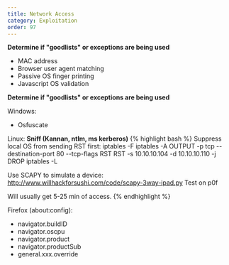 ```yaml
---
title: Network Access
category: Exploitation
order: 97
---
```


**Determine if "goodlists" or exceptions are being used**

* MAC address
* Browser user agent matching
* Passive OS finger printing 
* Javascript OS validation

**Determine if "goodlists" or exceptions are being used**

Windows:
* Osfuscate

Linux:
**Sniff (Kannan, ntlm, ms kerberos)**
{% highlight bash %}
Suppress local OS from sending RST first:
iptables -F
iptables -A OUTPUT -p tcp --destination-port 80 --tcp-flags RST RST -s 10.10.10.104  -d 10.10.10.110 -j DROP
iptables -L

Use SCAPY to simulate a device:
http://www.willhackforsushi.com/code/scapy-3way-ipad.py
Test on p0f

Will usually get 5-25 min of access.
{% endhighlight %}

Firefox (about:config):
* navigator.buildID 
* navigator.oscpu 
* navigator.product 
* navigator.productSub
* general.xxx.override